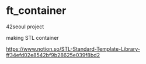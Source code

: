 # ft_container
42seoul project

making STL container

https://www.notion.so/STL-Standard-Template-Library-ff34efd02e8542bf9b28625e039f8bd2
